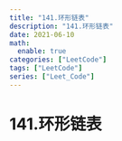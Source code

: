 ```yaml
---
title: "141.环形链表"
description: "141.环形链表"
date: 2021-06-10
math:
  enable: true
categories: ["LeetCode"]
tags: ["LeetCode"]
series: ["Leet_Code"]
---
```



# 141.环形链表
